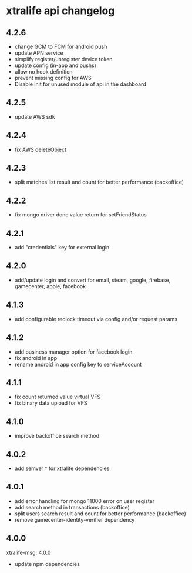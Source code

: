 # xtralife api changelog

## 4.2.6

- change GCM to FCM for android push
- update APN service
- simplify register/unregister device token
- update config (in-app and pushs)
- allow no hook definition
- prevent missing config for AWS
- Disable init for unused module of api in the dashboard

## 4.2.5

- update AWS sdk

## 4.2.4

- fix AWS deleteObject

## 4.2.3

- split matches list result and count for better performance (backoffice)

## 4.2.2

- fix mongo driver done value return for setFriendStatus

## 4.2.1

- add "credentials" key for external login

## 4.2.0 

- add/update login and convert for email, steam, google, firebase, gamecenter, apple, facebook

## 4.1.3

- add configurable redlock timeout via config and/or request params

## 4.1.2

- add business manager option for facebook login
- fix android in app
- rename android in app config key to serviceAccount

## 4.1.1

- fix count returned value virtual VFS
- fix binary data upload for VFS

## 4.1.0

- improve backoffice search method

## 4.0.2

- add semver ^ for xtralife dependencies

## 4.0.1

- add error handling for mongo 11000 error on user register
- add search method in transactions (backoffice)
- split users search result and count for better performance (backoffice)
- remove gamecenter-identity-verifier dependency

## 4.0.0

xtralife-msg: 4.0.0

- update npm dependencies